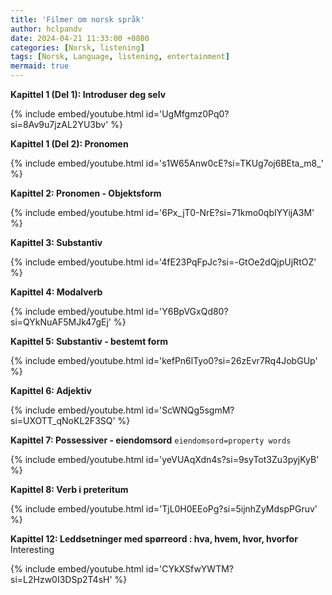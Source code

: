 ```yaml
---
title: 'Filmer om norsk språk'
author: hclpandv
date: 2024-04-21 11:33:00 +0800
categories: [Norsk, listening]
tags: [Norsk, Language, listening, entertainment]
mermaid: true
---
```


**Kapittel 1 (Del 1): Introduser deg selv**    

{% include embed/youtube.html id='UgMfgmz0Pq0?si=8Av9u7jzAL2YU3bv' %}  

**Kapittel 1 (Del 2): Pronomen**  

{% include embed/youtube.html id='s1W65Anw0cE?si=TKUg7oj6BEta_m8_' %}  

**Kapittel 2: Pronomen - Objektsform**  

{% include embed/youtube.html id='6Px_jT0-NrE?si=71kmo0qbIYYijA3M' %}  

**Kapittel 3: Substantiv**  

{% include embed/youtube.html id='4fE23PqFpJc?si=-GtOe2dQjpUjRtOZ' %}  

**Kapittel 4: Modalverb**  

{% include embed/youtube.html id='Y6BpVGxQd80?si=QYkNuAF5MJk47gEj' %}  

**Kapittel 5: Substantiv - bestemt form**  

{% include embed/youtube.html id='kefPn6lTyo0?si=26zEvr7Rq4JobGUp' %}  

**Kapittel 6: Adjektiv**  

{% include embed/youtube.html id='ScWNQg5sgmM?si=UXOTT_qNoKL2F3SQ' %}  

**Kapittel 7: Possessiver - eiendomsord** `eiendomsord=property words`   

{% include embed/youtube.html id='yeVUAqXdn4s?si=9syTot3Zu3pyjKyB' %}  

**Kapittel 8: Verb i preteritum**  

{% include embed/youtube.html id='TjL0H0EEoPg?si=5ijnhZyMdspPGruv' %}  

**Kapittel 12: Leddsetninger med spørreord : hva, hvem, hvor, hvorfor** Interesting  

{% include embed/youtube.html id='CYkXSfwYWTM?si=L2Hzw0I3DSp2T4sH' %}  
